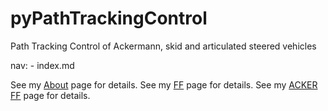 # pyPathTrackingControl
Path Tracking Control of Ackermann, skid and articulated steered vehicles

nav:
    - index.md

See my [About](pathcontrol/README.md) page for details. 
See my [FF](pathcontrol/feedforward/README.md) page for details. 
See my [ACKER FF](pathcontrol/feedforward/acker/README.md) page for details.
